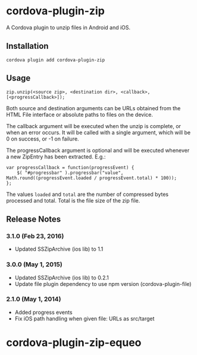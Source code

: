 # cordova-plugin-zip

A Cordova plugin to unzip files in Android and iOS.

## Installation

    cordova plugin add cordova-plugin-zip

## Usage

    zip.unzip(<source zip>, <destination dir>, <callback>, [<progressCallback>]);

Both source and destination arguments can be URLs obtained from the HTML File
interface or absolute paths to files on the device.

The callback argument will be executed when the unzip is complete, or when an
error occurs. It will be called with a single argument, which will be 0 on
success, or -1 on failure.

The progressCallback argument is optional and will be executed whenever a new ZipEntry
has been extracted. E.g.:

    var progressCallback = function(progressEvent) {
        $( "#progressbar" ).progressbar("value", Math.round((progressEvent.loaded / progressEvent.total) * 100));
    };

The values `loaded` and `total` are the number of compressed bytes processed and total. Total is the
file size of the zip file.

## Release Notes

### 3.1.0 (Feb 23, 2016)
* Updated SSZipArchive (ios lib) to 1.1

### 3.0.0 (May 1, 2015)
* Updated SSZipArchive (ios lib) to 0.2.1
* Update file plugin dependency to use npm version (cordova-plugin-file)

### 2.1.0 (May 1, 2014)
* Added progress events
* Fix iOS path handling when given file: URLs as src/target
# cordova-plugin-zip-equeo
